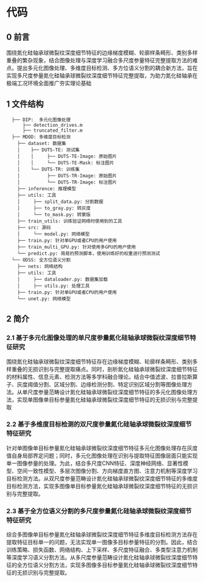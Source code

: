 # 代码

## 0 前言

围绕氮化硅轴承球微裂纹深度细节特征的边缘梯度模糊、轮廓样条畸形、类别多样重叠的繁杂现象，结合图像处理与深度学习融合多尺度参量特征完整提取方法的难点。提出多元化图像处理、多维度目标检测、多方位语义分割的耦合新方法，旨在实现多尺度参量氮化硅轴承球微裂纹深度细节特征完整提取，为助力氮化硅轴承在极端工况环境全面推广夯实理论基础

## 1 文件结构

```
  ├── DIP:  多元化图像处理
      ├── detection_drives.m
      ├── truncated_filter.m
  ├── MDOD: 多维度目标检测
    ├── dataset: 数据集
  	│    ├── DUTS-TE: 测试集
  	│    │     ├── DUTS-TE-Image: 原始图片
  	│    │     └── DUTS-TE-Mask: 标注图片
  	│    └── DUTS-TR: 训练集
 	│          ├── DUTS-TR-Image: 原始图片
 	│          └── DUTS-TR-Image: 标注图片
	├── inference: 推理模型
  	├── utils: 工具
  	│     ├── split_data.py: 分割数据
  	│     ├── to_gray.py: 转灰度
  	│     └── to_mask.py: 转蒙版
 	├── train_utils: 训练验证网络时使用到的工具
  	├── src: 源码
  	│     └── model.py: 网络模型
  	├── train.py: 针对单GPU或者CPU的用户使用
  	├── train_multi_GPU.py: 针对使用多GPU的用户使用
  	└── predict.py: 简易的预测脚本，使用训练好的权重进行预测测试
  └── ODSS: 全方位语义分割
    ├── nets: 网络结构
  	├── utils: 工具
  	│     ├── dataloader.py: 数据集加载
  	│     ├── utils.py: 处理工具
  	├── train.py: 针对单GPU或者CPU的用户使用
  	└── unet.py: 网络模型
```

## 2 简介

### 2.1 基于多元化图像处理的单尺度参量氮化硅轴承球微裂纹深度细节特征研究

围绕氮化硅轴承球微裂纹深度细节特征存在边缘梯度模糊、轮廓样条畸形、类别多样重叠的无损识别与完整提取痛点。同时，剖析氮化硅轴承球微裂纹深度细节特征的材料属性、信息元素、检测方法等多学科融合理论。结合中值滤波、拉普拉斯算子、灰度阈值分割、区域分割、边缘检测分割、特定识别区域分割等图像处理方法。从单尺度参量范畴设计氮化硅轴承球微裂纹深度细节特征的多元化图像处理方法，实现单图像单目标参量氮化硅轴承球微裂纹深度细节特征的无损识别与完整提取

### 2.2 基于多维度目标检测的双尺度参量氮化硅轴承球微裂纹深度细节特征研究

针对单图像单目标参量氮化硅轴承球微裂纹深度细节特征多元化图像处理存在灰度值自身局部界定问题；同时，多元化图像处理在识别与提取特征图像层面只能实现单一图像参量的处理。为此，结合多尺度CNN特征、深度神经网络、显著性模型、空间一致性模型、多层次图像分割、方向梯度直方图、注意力机制等深度学习目标检测方法。从双尺度参量范畴设计氮化硅轴承球微裂纹深度细节特征的多维度目标检测方法，实现多图像单目标参量氮化硅轴承球微裂纹深度细节特征的无损识别与完整提取。

### 2.3 基于全方位语义分割的多尺度参量氮化硅轴承球微裂纹深度细节特征研究

综合多图像单目标参量氮化硅轴承球微裂纹深度细节特征多维度目标检测方法存在提取特征目标单一的问题，无法实现单一图像多目标参量特征的分割。因此，结合训练策略、损失函数、网络结构、上下采样、多尺度特征融合、多类型注意力机制等深度学习语义分割方法。从多尺度参量范畴设计氮化硅轴承球微裂纹深度细节特征的全方位语义分割方法，实现多图像多目标参量氮化硅轴承球微裂纹深度细节特征的无损识别与完整提取。
